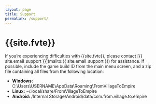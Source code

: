 ```yaml
---
layout: page
title: Support
permalink: /support/
---
```


# {{site.fvte}}

If you’re experiencing difficulties with {{site.fvte}}, please contact [{{ site.email_support }}](mailto:{{ site.email_support }}) for assistance. If possible, include the game build ID from the main menu screen, and a zip file containing all files from the following location:

* **Windows:** C:\Users\USERNAME\AppData\Roaming\FromVillageToEmpire
* **Linux:** ~/.local/share/FromVillageToEmpire
* **Android:** /Internal Storage/Android/data/com.from.village.to.empire
